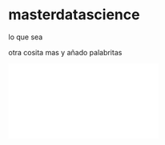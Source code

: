 # masterdatascience

lo que sea

otra cosita mas y añado palabritas

![]( file:///C:/Users/Lor/Desktop/prophet.html)

